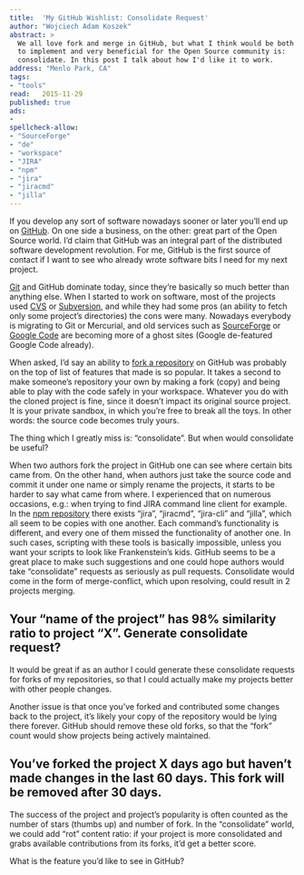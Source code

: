 ```yaml
---
title:	'My GitHub Wishlist: Consolidate Request'
author: "Wojciech Adam Koszek"
abstract: >
  We all love fork and merge in GitHub, but what I think would be both hard
  to implement and very beneficial for the Open Source community is:
  consolidate. In this post I talk about how I'd like it to work.
address: "Menlo Park, CA"
tags:
- "tools"
read:	2015-11-29
published: true
ads:
- 
spellcheck-allow:
- "SourceForge"
- "de"
- "workspace"
- "JIRA"
- "npm"
- "jira"
- "jiracmd"
- "jilla"
---
```



If you develop any sort of software nowadays sooner or later you’ll end
up on [GitHub](https://github.com/). On one side a business, on the
other: great part of the Open Source world. I’d claim that GitHub was an
integral part of the distributed software development revolution. For
me, GitHub is the first source of contact if I want to see who already
wrote software bits I need for my next project.

[Git](https://git-scm.com/) and GitHub dominate today, since they’re
basically so much better than anything else. When I started to work on
software, most of the projects used [CVS](http://www.cvs.com/) or
[Subversion](https://subversion.apache.org/), and while they had some
pros (an ability to fetch only some project’s directories) the cons were
many. Nowadays everybody is migrating to Git or Mercurial, and old
services such as [SourceForge](http://sourceforge.net/) or [Google
Code](https://code.google.com/) are becoming more of a ghost sites
(Google de-featured Google Code already).

When asked, I’d say an ability to [fork a
repository](https://help.github.com/articles/fork-a-repo/) on GitHub
was probably on the top of list of features that made is so popular. It
takes a second to make someone’s repository your own by making a fork
(copy) and being able to play with the code safely in your workspace.
Whatever you do with the cloned project is fine, since it doesn’t impact
its original source project. It is your private sandbox, in which you’re
free to break all the toys. In other words: the source code becomes
truly yours.

The thing which I greatly miss is: “consolidate”. But when would
consolidate be useful?

When two authors fork the project in GitHub one can see where certain
bits came from. On the other hand, when authors just take the source
code and commit it under one name or simply rename the projects, it
starts to be harder to say what came from where. I experienced that on
numerous occasions, e.g.: when trying to find JIRA command line client
for example. In the [npm repository](https://www.npmjs.com/) there
exists “jira”, “jiracmd”, “jira-cli” and “jilla”, which all seem to be
copies with one another. Each command’s functionality is different, and
every one of them missed the functionality of another one. In such
cases, scripting with these tools is basically impossible, unless you
want your scripts to look like Frankenstein’s kids. GitHub seems to be a
great place to make such suggestions and one could hope authors would
take “consolidate” requests as seriously as pull requests. Consolidate
would come in the form of merge-conflict, which upon resolving, could
result in 2 projects merging.

Your “name of the project” has 98% similarity ratio to project “X”. Generate consolidate request? 
--------------------------------------------------------------------------------------------------

It would be great if as an author I could generate these consolidate
requests for forks of my repositories, so that I could actually make my
projects better with other people changes.

Another issue is that once you’ve forked and contributed some changes
back to the project, it’s likely your copy of the repository would be
lying there forever. GitHub should remove these old forks, so that the
“fork” count would show projects being actively maintained.

You’ve forked the project X days ago but haven’t made changes in the last 60 days. This fork will be removed after 30 days.
---------------------------------------------------------------------------------------------------------------------------

The success of the project and project’s popularity is often counted as
the number of stars (thumbs up) and number of fork. In the “consolidate”
world, we could add “rot” content ratio: if your project is more
consolidated and grabs available contributions from its forks, it’d get
a better score.

What is the feature you’d like to see in GitHub?
